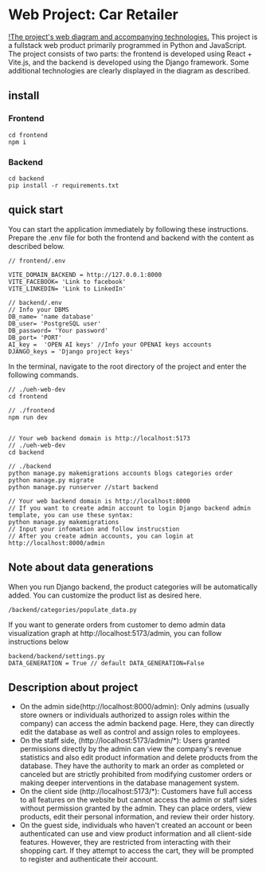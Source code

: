 # Web Project: Car Retailer 
[!The project's web diagram and accompanying technologies.](project.png)
This project is a fullstack web product primarily programmed in Python and JavaScript. The project consists of two parts: the frontend is developed using React + Vite.js, and the backend is developed using the Django framework. Some additional technologies are clearly displayed in the diagram as described.
## install
### Frontend
```
cd frontend
npm i
```

### Backend
```
cd backend
pip install -r requirements.txt

```

## quick start
You can start the application immediately by following these instructions.
Prepare the .env file for both the frontend and backend with the content as described below.
```
// frontend/.env

VITE_DOMAIN_BACKEND = http://127.0.0.1:8000
VITE_FACEBOOK= 'Link to facebook'
VITE_LINKEDIN= 'Link to LinkedIn'

```

```
// backend/.env
// Info your DBMS
DB_name= 'name database'
DB_user= 'PostgreSQL user'
DB_password= 'Your password'
DB_port= 'PORT'
AI_key =  'OPEN AI keys' //Info your OPENAI keys accounts
DJANGO_keys = 'Django project keys'

```

In the terminal, navigate to the root directory of the project and enter the following commands.

```
// ./ueh-web-dev
cd frontend

// ./frontend
npm run dev


// Your web backend domain is http://localhost:5173
// ./ueh-web-dev
cd backend

// ./backend
python manage.py makemigrations accounts blogs categories order
python manage.py migrate
python manage.py runserver //start backend

// Your web backend domain is http://localhost:8000
// If you want to create admin account to login Django backend admin template, you can use these syntax:
python manage.py makemigrations
// Input your infomation and follow instrucstion
// After you create admin accounts, you can login at http://localhost:8000/admin
```

## Note about data generations
When you run Django backend, the product categories will be automatically added. You can customize the product list as desired here.
```
/backend/categories/populate_data.py
```

If you want to generate orders from customer to demo admin data visualization graph at http://localhost:5173/admin, you can follow instructions below
```
backend/backend/settings.py
DATA_GENERATION = True // default DATA_GENERATION=False
```

## Description about project
* On the admin side(http://localhost:8000/admin): Only admins (usually store owners or individuals authorized to assign roles within the company) can access the admin backend page. Here, they can directly edit the database as well as control and assign roles to employees.
* On the staff side, (http://localhost:5173/admin/*): Users granted permissions directly by the admin can view the company's revenue statistics and also edit product information and delete products from the database. They have the authority to mark an order as completed or canceled but are strictly prohibited from modifying customer orders or making deeper interventions in the database management system.
* On the client side (http://localhost:5173/*): Customers have full access to all features on the website but cannot access the admin or staff sides without permission granted by the admin. They can place orders, view products, edit their personal information, and review their order history.
* On the guest side, individuals who haven't created an account or been authenticated can use and view product information and all client-side features. However, they are restricted from interacting with their shopping cart. If they attempt to access the cart, they will be prompted to register and authenticate their account.
